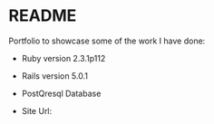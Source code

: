 # README

Portfolio to showcase some of the work I have done:


* Ruby version 2.3.1p112

* Rails version 5.0.1

* PostQresql Database

* Site Url: 


